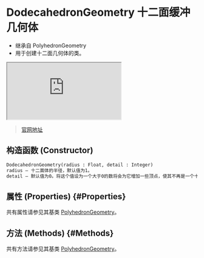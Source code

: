 # DodecahedronGeometry 十二面缓冲几何体

- 继承自 PolyhedronGeometry
- 用于创建十二面几何体的类。

<iframe id="scene" src="https://threejs.org/docs/scenes/geometry-browser.html#DodecahedronGeometry"></iframe>

>[官网地址](https://threejs.org/docs/index.html#api/zh/geometries/DodecahedronGeometry)


## 构造函数 (Constructor)

```md
DodecahedronGeometry(radius : Float, detail : Integer)
radius — 十二面体的半径，默认值为1。
detail — 默认值为0。将这个值设为一个大于0的数将会为它增加一些顶点，使其不再是一个十二面体。
```

## 属性 (Properties) {#Properties}

共有属性请参见其基类 [PolyhedronGeometry](./PolyhedronGeometry#Properties)。

## 方法 (Methods) {#Methods}

共有方法请参见其基类 [PolyhedronGeometry](./PolyhedronGeometry#Methods)。